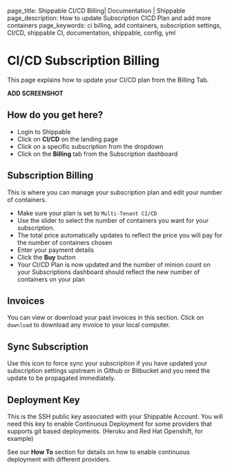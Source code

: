 page_title: Shippable CI/CD Billing| Documentation | Shippable
page_description: How to update Subscription CICD Plan and add more containers
page_keywords: ci billing, add containers, subscription settings, CI/CD, shippable CI, documentation, shippable, config, yml

# CI/CD Subscription Billing

This page explains how to update your CI/CD plan from the Billing Tab.

****ADD SCREENSHOT****

## How do you get here?

- Login to Shippable
- Click on **CI/CD** on the landing page
- Click on a specific subscription from the dropdown
- Click on the **Billing** tab from the Subscription dashboard

## Subscription Billing

This is where you can manage your subscription plan and edit your number of containers.

- Make sure your plan is set to `Multi-Tenant CI/CD`
- Use the slider to select the number of containers you want for your subscription.
- The total price automatically updates to reflect the price you will pay for the number of containers chosen
- Enter your payment details
- Click the **Buy** button
- Your CI/CD Plan is now updated and the number of minion count on your Subscriptions dashboard should reflect the new number of containers on your plan

## Invoices

You can view or download your past invoices in this section. Click on `download` to download any invoice to your local computer.

## Sync Subscription

Use this icon to force sync your subscription if you have updated your subscription settings upstream in Github or Bitbucket and you need the update to be propagated immediately.

## Deployment Key

This is the SSH public key associated with your Shippable Account. You will need this key to enable Continuous Deployment for some providers that supports git based deployments. (Heroku and Red Hat Openshift, for example)

See our **How To** section for details on how to enable continuous deployment with different providers.
